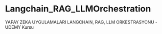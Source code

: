 # Langchain_RAG_LLMOrchestration
 YAPAY ZEKA UYGULAMALARI LANGCHAIN, RAG, LLM ORKESTRASYONU -UDEMY Kursu
